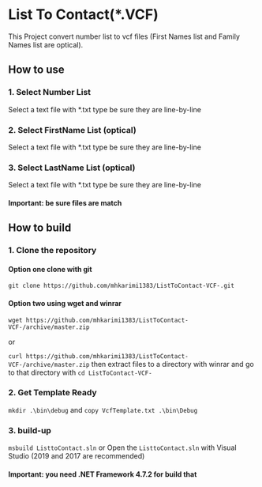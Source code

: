 # List To Contact(*.VCF)
This Project convert number list to vcf files (First Names list and Family Names list are optical).

## How to use
### 1. Select Number List
Select a text file with *.txt type be sure they are line-by-line

### 2. Select FirstName List (optical)
Select a text file with *.txt type be sure they are line-by-line

### 3. Select LastName List (optical)
Select a text file with *.txt type be sure they are line-by-line

#### Important: be sure files are match

## How to build

### 1. Clone the repository

#### Option one clone with git
`git clone https://github.com/mhkarimi1383/ListToContact-VCF-.git`

#### Option two using wget and winrar
`wget https://github.com/mhkarimi1383/ListToContact-VCF-/archive/master.zip`

or

`curl https://github.com/mhkarimi1383/ListToContact-VCF-/archive/master.zip`
then extract files to a directory with winrar
and go to that directory with
`cd ListToContact-VCF-`

### 2. Get Template Ready
`mkdir .\bin\debug`
and
`copy VcfTemplate.txt .\bin\Debug`

### 3. build-up
`msbuild ListtoContact.sln`
or
Open the `ListtoContact.sln` with Visual Studio (2019 and 2017 are recommended)

#### Important: you need .NET Framework 4.7.2 for build that  
